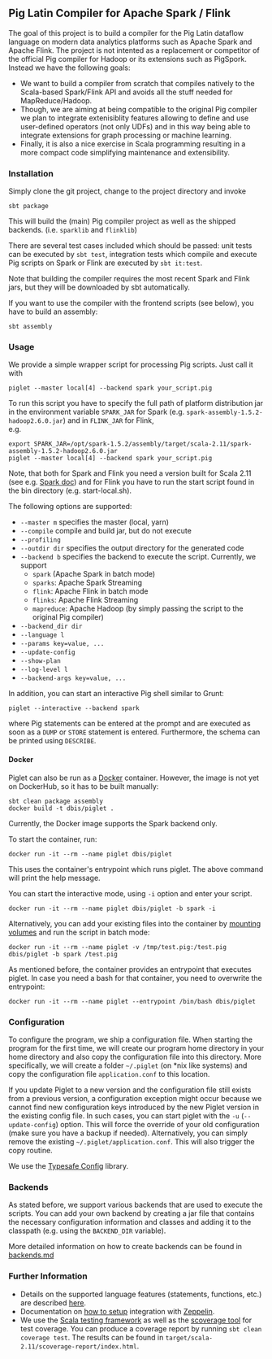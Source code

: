 ## Pig Latin Compiler for Apache Spark / Flink ##

The goal of this project is to build a compiler for the Pig Latin dataflow language on modern data analytics
platforms such as Apache Spark and Apache Flink. The project is not intented as a replacement or competitor of
the official Pig compiler for Hadoop or its extensions such as PigSpork. Instead we have the following goals:

 * We want to build a compiler from scratch that compiles natively to the Scala-based Spark/Flink API and avoids all the
   stuff needed for MapReduce/Hadoop.
 * Though, we are aiming at being compatible to the original Pig compiler we plan to integrate extenisiblity features
   allowing to define and use user-defined operators (not only UDFs) and in this way being able to integrate extensions
   for graph processing or machine learning.
 * Finally, it is also a nice exercise in Scala programming resulting in a more compact code simplifying maintenance
   and extensibility.

### Installation ###

Simply clone the git project, change to the project directory and invoke

```
sbt package
```

This will build the (main) Pig compiler project as well as the shipped backends.
(i.e. `sparklib` and `flinklib`)

There are several test cases included which should be passed: unit
tests can be executed by `sbt test`, integration tests which compile
and execute Pig scripts on Spark or Flink are executed by `sbt it:test`.

Note that building the compiler requires the most recent Spark and Flink jars, but they will be downloaded by sbt automatically.

If you want to use the compiler with the frontend scripts (see below),
you have to build an assembly:

```
sbt assembly
```

### Usage ###

We provide a simple wrapper script for processing Pig scripts. Just call it with

```
piglet --master local[4] --backend spark your_script.pig
```
To run this script you have to specify the full path of platform distribution jar in the environment 
variable `SPARK_JAR` for Spark (e.g. `spark-assembly-1.5.2-hadoop2.6.0.jar`) and in `FLINK_JAR` for Flink,  
e.g.

```
export SPARK_JAR=/opt/spark-1.5.2/assembly/target/scala-2.11/spark-assembly-1.5.2-hadoop2.6.0.jar
piglet --master local[4] --backend spark your_script.pig
```
Note, that both for Spark and Flink you need a version built for Scala 2.11 (see e.g. 
[Spark doc](http://spark.apache.org/docs/latest/building-spark.html#building-for-scala-211))
and for Flink you have to run the start script found in the bin directory (e.g. start-local.sh).

The following options are supported:
 * `--master m` specifies the master (local, yarn)
 * `--compile` compile and build jar, but do not execute
 * `--profiling` 
 * `--outdir dir` specifies the output directory for the generated code
 * `--backend b` specifies the backend to execute the script. Currently, we support 
    * `spark` (Apache Spark in batch mode)
    * `sparks`: Apache Spark Streaming
    * `flink`: Apache Flink in batch mode
    * `flinks`: Apache Flink Streaming
    * `mapreduce`: Apache Hadoop (by simply passing the script to the original Pig compiler)
 * `--backend_dir dir`
 * `--language l`
 * `--params key=value, ...`
 * `--update-config`
 * `--show-plan`
 * `--log-level l`
 * `--backend-args key=value, ...` 

In addition, you can start an interactive Pig shell similar to Grunt:

```
piglet --interactive --backend spark
```

where Pig statements can be entered at the prompt and are executed as soon as
a `DUMP` or `STORE` statement is entered. Furthermore, the schema can be printed using `DESCRIBE`.

#### Docker ####

Piglet can also be run as a [Docker](https://www.docker.com/) container. However, the image is not 
yet on DockerHub, so it has to be built manually:
```
sbt clean package assembly
docker build -t dbis/piglet .
```

Currently, the Docker image supports the Spark backend only. 

To start the container, run:
```
docker run -it --rm --name piglet dbis/piglet 
```

This uses the container's entrypoint which runs piglet. The above command will print the help message.

You can start the interactive mode, using `-i` option and enter your script. 

```
docker run -it --rm --name piglet dbis/piglet -b spark -i
```

Alternatively, you can add your existing files into the container by [mounting volumes](https://docs.docker.com/engine/userguide/dockervolumes/#mount-a-host-file-as-a-data-volume) and run the script in batch mode:
```
docker run -it --rm --name piglet -v /tmp/test.pig:/test.pig dbis/piglet -b spark /test.pig
```

As mentioned before, the container provides an entrypoint that executes piglet. In case you need a bash for that container, 
you need to overwrite the entrypoint:
```
docker run -it --rm --name piglet --entrypoint /bin/bash dbis/piglet 
```

### Configuration ###

To configure the program, we ship a configuration file. When starting the program for the first time, we will create our program home directory in your home directory and also copy the configuration file into this directory.
More specifically, we will create a folder `~/.piglet` (on *nix like systems) and copy the configuration file `application.conf` to this location.

If you update Piglet to a new version and the configuration file still exists from a previous version, a configuration exception might occur because we cannot find new configuration keys introduced by the new Piglet version in the existing config file. In such cases, you can start piglet with the `-u` (`--update-config`) option. This will force the override of your old configuration (make sure you have a backup if needed). Alternatively, you can simply remove the existing `~/.piglet/application.conf`. This will also trigger the copy routine.

We use the [Typesafe Config](https://github.com/typesafehub/config/) library.

### Backends ###

As stated before, we support various backends that are used to execute the scripts. You can add your own backend by creating a jar file that contains the necessary configuration information and
classes and adding it to the classpath (e.g. using the `BACKEND_DIR` variable).

More detailed information on how to create backends can be found in [backends.md](backends.md)

### Further Information ###

 * Details on the supported language features (statements, functions, etc.) are described [here](Language.md).
 * Documentation on [how to setup](Zeppelin.md) integration with [Zeppelin](https://zeppelin.incubator.apache.org/).
 * We use the [Scala testing framework](http://www.scalatest.org/) as well as the [scoverage tool](http://scoverage.org/) 
   for test coverage. You can produce a coverage report by running `sbt clean coverage test`. The results can be found in
   `target/scala-2.11/scoverage-report/index.html`.
